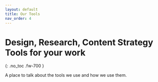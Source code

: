 ```yaml
---
layout: default
title: Our Tools
nav_order: 4
---
```


# Design, Research, Content Strategy Tools for your work
{: .no_toc .fw-700 }

 A place to talk about the tools we use and how we use them.
